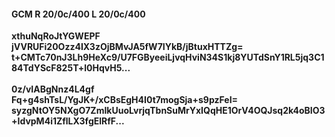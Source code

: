 #### GCM R 20/0c/400 L 20/0c/400
**xthuNqRoJtYGWEPF**<br/>**jVVRUFi20Ozz4IX3zOjBMvJA5fW7IYkB/jBtuxHTTZg=**<br/>**t+CMTc70nJ3Lh9HeXc9/U7FGByeeiLjvqHviN34S1kj8YUTdSnY1RL5jq3C184TdYScF825T+l0HqvH5...**<br/><br/>
**0z/vIABgNnz4L4gf**<br/>**Fq+g4shTsL/YgJK+/xCBsEgH4I0t7mogSja+s9pzFeI=**<br/>**syzgNtOY5NXgO7ZmIkUuoLvrjqTbnSuMrYxIQqHE1OrV4OQJsq2k4oBIO3+IdvpM4i1ZflLX3fgElRfF...**